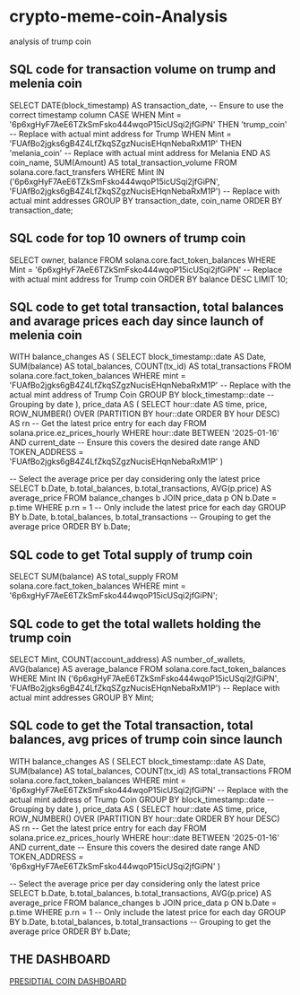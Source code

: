 # crypto-meme-coin-Analysis
analysis of trump coin

## SQL code for transaction volume on trump and melenia coin
SELECT 
    DATE(block_timestamp) AS transaction_date,  -- Ensure to use the correct timestamp column
    CASE 
        WHEN Mint = '6p6xgHyF7AeE6TZkSmFsko444wqoP15icUSqi2jfGiPN' THEN 'trump_coin'      -- Replace with actual mint address for Trump
        WHEN Mint = 'FUAfBo2jgks6gB4Z4LfZkqSZgzNucisEHqnNebaRxM1P' THEN 'melania_coin'  -- Replace with actual mint address for Melania
    END AS coin_name,
    SUM(Amount) AS total_transaction_volume
FROM solana.core.fact_transfers
WHERE 
    Mint IN ('6p6xgHyF7AeE6TZkSmFsko444wqoP15icUSqi2jfGiPN', 'FUAfBo2jgks6gB4Z4LfZkqSZgzNucisEHqnNebaRxM1P')  -- Replace with actual mint addresses
GROUP BY 
    transaction_date, coin_name
ORDER BY 
    transaction_date;
    
## SQL code for top 10 owners of trump coin

SELECT 
    owner,
    balance
FROM solana.core.fact_token_balances
WHERE 
    Mint = '6p6xgHyF7AeE6TZkSmFsko444wqoP15icUSqi2jfGiPN'  -- Replace with actual mint address for Trump coin
ORDER BY 
    balance DESC
LIMIT 10; 



## SQL code to get total transaction, total balances and avarage prices each day since launch of melenia coin

WITH balance_changes AS (
    SELECT
        block_timestamp::date AS Date,
        SUM(balance) AS total_balances,
        COUNT(tx_id) AS total_transactions
    FROM solana.core.fact_token_balances
    WHERE mint = 'FUAfBo2jgks6gB4Z4LfZkqSZgzNucisEHqnNebaRxM1P'  -- Replace with the actual mint address of Trump Coin
    GROUP BY block_timestamp::date  -- Grouping by date
),
price_data AS (
    SELECT
        hour::date AS time,
        price,
        ROW_NUMBER() OVER (PARTITION BY hour::date ORDER BY hour DESC) AS rn  -- Get the latest price entry for each day
    FROM solana.price.ez_prices_hourly
    WHERE
        hour::date BETWEEN '2025-01-16' AND current_date  -- Ensure this covers the desired date range
        AND TOKEN_ADDRESS = 'FUAfBo2jgks6gB4Z4LfZkqSZgzNucisEHqnNebaRxM1P'
)

-- Select the average price per day considering only the latest price
SELECT
    b.Date,
    b.total_balances,
    b.total_transactions,
    AVG(p.price) AS average_price
FROM
    balance_changes b
JOIN
    price_data p ON b.Date = p.time
WHERE
    p.rn = 1  -- Only include the latest price for each day
GROUP BY
    b.Date, b.total_balances, b.total_transactions  -- Grouping to get the average price
ORDER BY
    b.Date;

## SQL code to get Total supply of trump coin
SELECT 
    SUM(balance) AS total_supply
FROM 
    solana.core.fact_token_balances
WHERE 
    mint = '6p6xgHyF7AeE6TZkSmFsko444wqoP15icUSqi2jfGiPN';

## SQL code to get the total wallets holding the trump coin
SELECT 
    Mint,
    COUNT(account_address) AS number_of_wallets,
    AVG(balance) AS average_balance
FROM solana.core.fact_token_balances
WHERE 
    Mint IN ('6p6xgHyF7AeE6TZkSmFsko444wqoP15icUSqi2jfGiPN', 'FUAfBo2jgks6gB4Z4LfZkqSZgzNucisEHqnNebaRxM1P') 
    -- Replace with actual mint addresses
GROUP BY 
    Mint;

## SQL code to get the Total transaction, total balances, avg prices of trump coin since launch

WITH balance_changes AS (
    SELECT
        block_timestamp::date AS Date,
        SUM(balance) AS total_balances,
        COUNT(tx_id) AS total_transactions
    FROM solana.core.fact_token_balances
    WHERE mint = '6p6xgHyF7AeE6TZkSmFsko444wqoP15icUSqi2jfGiPN'  -- Replace with the actual mint address of Trump Coin
    GROUP BY block_timestamp::date  -- Grouping by date
),
price_data AS (
    SELECT
        hour::date AS time,
        price,
        ROW_NUMBER() OVER (PARTITION BY hour::date ORDER BY hour DESC) AS rn  -- Get the latest price entry for each day
    FROM solana.price.ez_prices_hourly
    WHERE
        hour::date BETWEEN '2025-01-16' AND current_date  -- Ensure this covers the desired date range
        AND TOKEN_ADDRESS = '6p6xgHyF7AeE6TZkSmFsko444wqoP15icUSqi2jfGiPN'
)

-- Select the average price per day considering only the latest price
SELECT
    b.Date,
    b.total_balances,
    b.total_transactions,
    AVG(p.price) AS average_price
FROM
    balance_changes b
JOIN
    price_data p ON b.Date = p.time
WHERE
    p.rn = 1  -- Only include the latest price for each day
GROUP BY
    b.Date, b.total_balances, b.total_transactions  -- Grouping to get the average price
ORDER BY
    b.Date;


## THE DASHBOARD

[PRESIDTIAL COIN DASHBOARD](https://flipsidecrypto.xyz/studio/dashboards/df9f6374-f542-4389-98aa-eca10c4b4a97?beta) 
